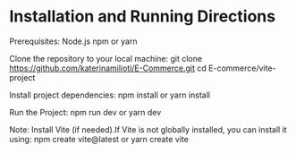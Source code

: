 # Installation and Running Directions
Prerequisites:
  Node.js
  npm or yarn

Clone the repository to your local machine:
  git clone https://github.com/katerinamilioti/E-Commerce.git
  cd E-commerce/vite-project

Install project dependencies:
  npm install or yarn install
  
Run the Project:
  npm run dev or yarn dev

Note: Install Vite (if needed).If Vite is not globally installed, you can install it using:
  npm create vite@latest or yarn create vite


